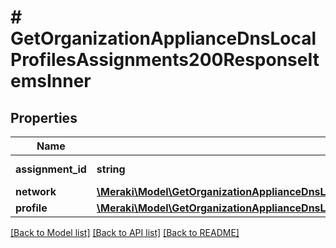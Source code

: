 # # GetOrganizationApplianceDnsLocalProfilesAssignments200ResponseItemsInner

## Properties

Name | Type | Description | Notes
------------ | ------------- | ------------- | -------------
**assignment_id** | **string** | ID of the assignment | [optional]
**network** | [**\Meraki\Model\GetOrganizationApplianceDnsLocalProfilesAssignments200ResponseItemsInnerNetwork**](GetOrganizationApplianceDnsLocalProfilesAssignments200ResponseItemsInnerNetwork.md) |  | [optional]
**profile** | [**\Meraki\Model\GetOrganizationApplianceDnsLocalProfilesAssignments200ResponseItemsInnerProfile**](GetOrganizationApplianceDnsLocalProfilesAssignments200ResponseItemsInnerProfile.md) |  | [optional]

[[Back to Model list]](../../README.md#models) [[Back to API list]](../../README.md#endpoints) [[Back to README]](../../README.md)
